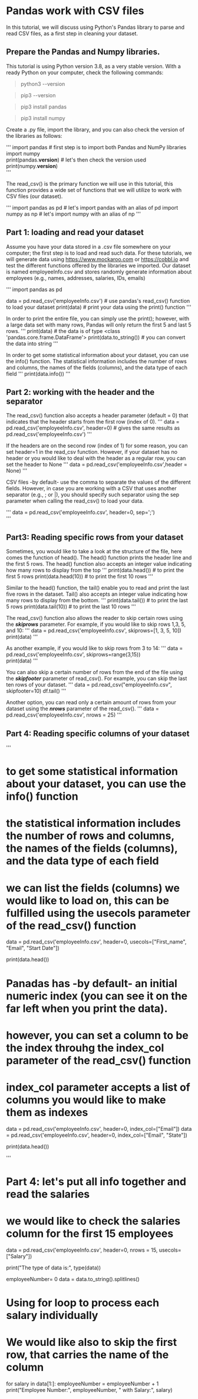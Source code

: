 # Pandas work with CSV files
In this tutorial, we will discuss using Python's Pandas library to parse and read CSV files, as a first step in cleaning your dataset.


## Prepare the Pandas and Numpy libraries.

This tutorial is using Python version 3.8, as a very stable version. With a ready Python on your computer, check the following commands:

> python3 --version

> pip3 --version

> pip3 install pandas

> pip3 install numpy

Create a .py file, import the library, and you can also check the version of the libraries as follows:

'''
import pandas                # first step is to import both Pandas and NumPy libraries
import numpy                
print(pandas.__version__)    # let's then check the version used
print(numpy.__version__)    
'''

The read_csv() is the primary function we will use in this tutorial, this function provides a wide set of functions that we will utilize to work with CSV files (our dataset).

'''
import pandas as pd   # let's import pandas with an alias of pd
import numpy as np    # let's import numpy with an alias of np
'''



## Part 1: loading and read your dataset

Assume you have your data stored in a .csv file somewhere on your computer; the first step is to load and read such data. For these tutorials, we will generate data using https://www.mockaroo.com or https://cobbl.io and test the different functions offered by the libraries we imported. Our dataset is named employeeInfo.csv and stores randomly generate information about employees (e.g., names, addresses, salaries, IDs, emails)

'''
import pandas as pd  

data = pd.read_csv('employeeInfo.csv')       # use pandas's read_csv() function to load your dataset
print(data)                                  # print your data using the print() function
'''

In order to print the entire file, you can simply use the print(); however, with a large data set with many rows, Pandas will only return the first 5 and last 5 rows.
'''
print(data)                                  # the data is of type <class 'pandas.core.frame.DataFrame'>
print(data.to_string())                      # you can convert the data into string
'''

In order to get some statistical information about your dataset, you can use the info() function. The statistical information includes the number of rows and columns, the names of the fields (columns), and the data type of each field
'''
print(data.info())
'''



## Part 2: working with the header and the separator

The read_csv() function also accepts a header parameter (default = 0) that indicates that the header starts from the first row (index of 0). 
'''
data = pd.read_csv('employeeInfo.csv', header=0)  # gives the same results as pd.read_csv('employeeInfo.csv') 
'''

If the headers are on the second row (index of 1) for some reason, you can set header=1 in the read_csv function. However, if your dataset has no header or you would like to deal with the header as a regular row, you can set the header to None
'''
data = pd.read_csv('employeeInfo.csv',header = None)
'''

CSV files -by default- use the comma to separate the values of the different fields. However, in case you are working with a CSV that uses another separator (e.g., ; or |), you should specify such separator using the sep parameter when calling the read_csv() to load your data.

'''
data = pd.read_csv('employeeInfo.csv', header=0, sep=';')   
'''






## Part3: Reading specific rows from your dataset

Sometimes, you would like to take a look at the structure of the file, here comes the function of head(). The head() function prints the header line and the first 5 rows. The head() function also accepts an integer value indicating how many rows to display from the top
'''
print(data.head())           # to print the first 5 rows
print(data.head(10))         # to print the first 10 rows
'''

Similar to the head() function, the tail() enable you to read and print the last five rows in the dataset. Tail() also accepts an integer value indicating how many rows to display from the bottom.
'''
print(data.tail())           # to print the last 5 rows
print(data.tail(10))         # to print the last 10 rows
'''

The read_csv() function also allows the reader to skip certain rows using the _**skiprows**_ parameter. For example, if you would like to skip rows 1,3, 5, and 10:
'''
data = pd.read_csv('employeeInfo.csv', skiprows=[1, 3, 5, 10])   
print(data)
'''

As another example, if you would like to skip rows from 3 to 14:
'''
data = pd.read_csv('employeeInfo.csv', skiprows=range(3,15))    
print(data)
'''

You can also skip a certain number of rows from the end of the file using the _**skipfooter**_ parameter of read_csv(). For example, you can skip the last ten rows of your dataset.
'''
data = pd.read_csv("employeeInfo.csv", skipfooter=10)
df.tail()
'''


Another option, you can read only a certain amount of rows from your dataset using the _**nrows**_ parameter of the read_csv().
'''
data = pd.read_csv('employeeInfo.csv', nrows = 25)
'''



## Part 4: Reading specific columns of your dataset

'''
# to get some statistical information about your dataset, you can use the info() function
# the statistical information includes the number of rows and columns, the names of the fields (columns), and the data type of each field





# we can list the fields (columns) we would like to load on, this can be fulfilled using the usecols parameter of the read_csv() function

data = pd.read_csv('employeeInfo.csv',
        header=0,
        usecols=["First_name", "Email", "Start Date"])

print(data.head())

# Panadas has -by default- an initial numeric index (you can see it on the far left when you print the data).
# however, you can set a column to be the index throuhg the index_col parameter of the read_csv() function
# index_col parameter accepts a list of columns you would like to make them as indexes


data = pd.read_csv('employeeInfo.csv', header=0, index_col=["Email"])
data = pd.read_csv('employeeInfo.csv', header=0, index_col=["Email", "State"])

print(data.head())


'''


# Part 4: let's put all info together and read the salaries 
# we would like to check the salaries column for the first 15 employees


data = pd.read_csv('employeeInfo.csv',
        header=0,
        nrows = 15,
        usecols=["Salary"])


print("The type of data is:", type(data))

employeeNumber= 0
data = data.to_string().splitlines()

# Using for loop to process each salary individually
# We would like also to skip the first row, that carries the name of the column

for salary in data[1:]:
    employeeNumber = employeeNumber + 1
    print("Employee Number:", employeeNumber, " with Salary:", salary)
